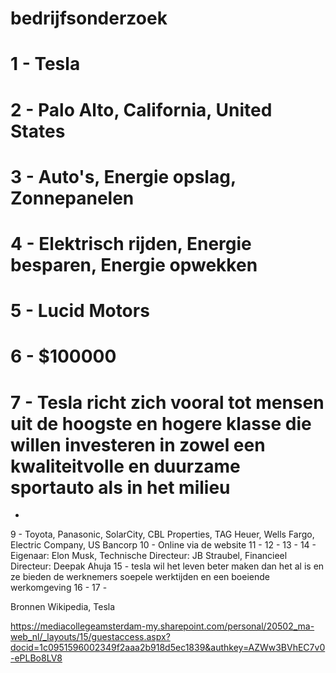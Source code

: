 # bedrijfsonderzoek

# 1 - Tesla
# 2 - Palo Alto, California, United States
# 3 - Auto's, Energie opslag, Zonnepanelen
# 4 - Elektrisch rijden, Energie besparen, Energie opwekken
# 5 - Lucid Motors
# 6 - $100000
# 7 - Tesla richt zich vooral tot mensen uit de hoogste en hogere klasse die willen investeren in zowel een kwaliteitvolle en duurzame sportauto als in het milieu
- 
9 - Toyota, Panasonic, SolarCity, CBL Properties, TAG Heuer, Wells Fargo, Electric Company, US Bancorp
10 - Online via de website
11 - 
12 -
13 -
14 - Eigenaar: Elon Musk, Technische Directeur: JB Straubel, Financieel Directeur: Deepak Ahuja
15 - tesla wil het leven beter maken dan het al is en ze bieden de werknemers soepele werktijden en een boeiende werkomgeving
16 - 
17 - 

Bronnen Wikipedia, Tesla


https://mediacollegeamsterdam-my.sharepoint.com/personal/20502_ma-web_nl/_layouts/15/guestaccess.aspx?docid=1c0951596002349f2aaa2b918d5ec1839&authkey=AZWw3BVhEC7v0-ePLBo8LV8
